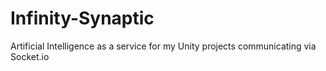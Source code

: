 # Infinity-Synaptic
Artificial Intelligence as a service for my Unity projects communicating via Socket.io
